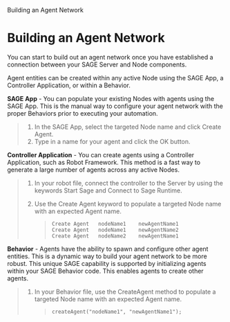 Building an Agent Network

Building an Agent Network
=========================

You can start to build out an agent network once you have established a
connection between your SAGE Server and Node components.

Agent entities can be created within any active Node using the SAGE App,
a Controller Application, or within a Behavior.

**SAGE App** - You can populate your existing Nodes with agents using
the SAGE App. This is the manual way to configure your agent network
with the proper Behaviors prior to executing your automation.

> 1)  In the SAGE App, select the targeted Node name and
>     click Create Agent.
> 2)  Type in a name for your agent and click the OK button.

**Controller Application** - You can create agents using a Controller
Application, such as Robot Framework. This method is a fast way to
generate a large number of agents across any active Nodes.

> 1)  In your robot file, connect the controller to the Server by using
>     the keywords Start Sage and Connect to Sage Runtime.
> 2)  Use the Create Agent keyword to populate a targeted Node name with
>     an expected Agent name.
>
>     > ``` {.sourceCode .bat}
>     > Create Agent   nodeName1    newAgentName1
>     > Create Agent   nodeName1    newAgentName2
>     > Create Agent   nodeName2    newAgentName1
>     > ```
>
**Behavior** - Agents have the ability to spawn and configure other
agent entities. This is a dynamic way to build your agent network to be
more robust. This unique SAGE capability is supported by initializing
agents within your SAGE Behavior code. This enables agents to create
other agents.

> 1)  In your Behavior file, use the CreateAgent method to populate a
>     targeted Node name with an expected Agent name.
>
>     > ``` {.sourceCode .bat}
>     > createAgent("nodeName1", "newAgentName1");
>     > ```
>

